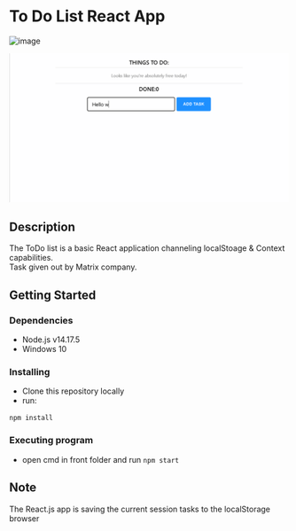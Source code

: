 # To Do List React App
![image](https://img.shields.io/badge/React-20232A?style=for-the-badge&logo=react&logoColor=61DAFB)

![image](website.gif)

## Description

The ToDo list is a basic React application channeling localStoage & Context capabilities.  
Task given out by Matrix company.

## Getting Started

### Dependencies

* Node.js v14.17.5
* Windows 10

### Installing

* Clone this repository locally
* run:
```
npm install
```

### Executing program

* open cmd in front folder and run 
```npm start```

## Note

The React.js app is saving the current session tasks to the localStorage browser
